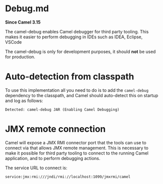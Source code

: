 # Debug.md

**Since Camel 3.15**

The camel-debug enables Camel debugger for third party tooling. This
makes it easier to perform debugging in IDEs such as IDEA, Eclipse,
VSCode

The camel-debug is only for development purposes, it should **not** be
used for production.

# Auto-detection from classpath

To use this implementation all you need to do is to add the
`camel-debug` dependency to the classpath, and Camel should auto-detect
this on startup and log as follows:

    Detected: camel-debug JAR (Enabling Camel Debugging)

# JMX remote connection

Camel will expose a JMX RMI connector port that the tools can use to
connect via that allows JMX remote management. This is necessary to make
it possible for third party tooling to connect to the running Camel
application, and to perform debugging actions.

The service URL to connect is:

    service:jmx:rmi:///jndi/rmi://localhost:1099/jmxrmi/camel
